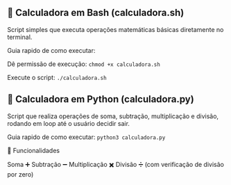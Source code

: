 ## 🚀 Calculadora em Bash (calculadora.sh)

Script simples que executa operações matemáticas básicas diretamente no terminal.

Guia rapido de como executar:

Dê permissão de execução:
`chmod +x calculadora.sh`

Execute o script:
`./calculadora.sh`

## 🐍 Calculadora em Python (calculadora.py)

Script que realiza operações de soma, subtração, multiplicação e divisão, rodando em loop até o usuário decidir sair.

Guia rapido de como executar:
`python3 calculadora.py`

📌 Funcionalidades

Soma ➕
Subtração ➖
Multiplicação ✖️
Divisão ➗ (com verificação de divisão por zero)
